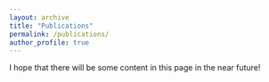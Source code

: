 ```yaml
---
layout: archive
title: "Publications"
permalink: /publications/
author_profile: true
---
```


I hope that there will be some content in this page in the near future!
